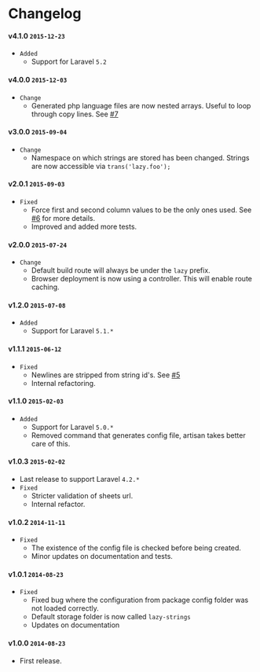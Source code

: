 # Changelog

#### v4.1.0 `2015-12-23`
- `Added`
    - Support for Laravel `5.2`

#### v4.0.0 `2015-12-03`
- `Change`
    - Generated php language files are now nested arrays. Useful to loop through copy lines. See [#7](https://github.com/Nobox/Lazy-Strings/issues/7)

#### v3.0.0 `2015-09-04`
- `Change`
    - Namespace on which strings are stored has been changed. Strings are now accessible via `trans('lazy.foo');`

#### v2.0.1 `2015-09-03`
- `Fixed`
    - Force first and second column values to be the only ones used. See [#6](https://github.com/Nobox/Lazy-Strings/issues/6) for more details.
    - Improved and added more tests.

#### v2.0.0 `2015-07-24`
- `Change`
    - Default build route will always be under the `lazy` prefix.
    - Browser deployment is now using a controller. This will enable route caching.

#### v1.2.0 `2015-07-08`
- `Added`
    - Support for Laravel `5.1.*`

#### v1.1.1 `2015-06-12`
- `Fixed`
    - Newlines are stripped from string id's. See [#5](https://github.com/Nobox/Lazy-Strings/issues/5)
    - Internal refactoring.

#### v1.1.0 `2015-02-03`
- `Added`
    - Support for Laravel `5.0.*`
    - Removed command that generates config file, artisan takes better care of this.

#### v1.0.3 `2015-02-02`
- Last release to support Laravel `4.2.*`
- `Fixed`
    - Stricter validation of sheets url.
    - Internal refactor.

#### v1.0.2 `2014-11-11`
- `Fixed`
    - The existence of the config file is checked before being created.
    - Minor updates on documentation and tests.

#### v1.0.1 `2014-08-23`
- `Fixed`
    - Fixed bug where the configuration from package config folder was not loaded correctly.
    - Default storage folder is now called `lazy-strings`
    - Updates on documentation

#### v1.0.0 `2014-08-23`
- First release.
